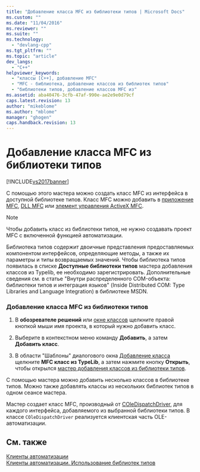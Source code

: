 ```yaml
---
title: "Добавление класса MFC из библиотеки типов | Microsoft Docs"
ms.custom: ""
ms.date: "11/04/2016"
ms.reviewer: ""
ms.suite: ""
ms.technology: 
  - "devlang-cpp"
ms.tgt_pltfrm: ""
ms.topic: "article"
dev_langs: 
  - "C++"
helpviewer_keywords: 
  - "классы [C++], добавление MFC"
  - "MFC - библиотека, добавление классов из библиотек типов"
  - "библиотеки типов, добавление классов MFC из"
ms.assetid: aba40476-3cfb-47af-990e-ae2e9e0d79cf
caps.latest.revision: 13
author: "mikeblome"
ms.author: "mblome"
manager: "ghogen"
caps.handback.revision: 13
---
```

# Добавление класса MFC из библиотеки типов
[!INCLUDE[vs2017banner](../../assembler/inline/includes/vs2017banner.md)]

С помощью этого мастера можно создать класс MFC из интерфейса в доступной библиотеке типов.  Класс MFC можно добавить в [приложение MFC](../../mfc/reference/creating-an-mfc-application.md), [DLL MFC](../../mfc/reference/creating-an-mfc-dll-project.md) или [элемент управления ActiveX MFC](../../mfc/reference/creating-an-mfc-activex-control.md).  
  
> [!NOTE]
>  Чтобы добавить класс из библиотеки типов, не нужно создавать проект MFC с включенной функцией автоматизации.  
  
 Библиотека типов содержит двоичные представления предоставляемых компонентом интерфейсов, определяющие методы, а также их параметры и типы возвращаемых значений.  Чтобы библиотека типов появилась в списке **Доступные библиотеки типов** мастера добавления классов из Typelib, ее необходимо зарегистрировать.  Дополнительные сведения см. в статье "Внутри распределенного COM\-объекта: библиотеки типов и интеграция языков" \(Inside Distributed COM: Type Libraries and Language Integration\) в библиотеке MSDN.  
  
### Добавление класса MFC из библиотеки типов  
  
1.  В **обозревателе решений** или [окне классов](http://msdn.microsoft.com/ru-ru/8d7430a9-3e33-454c-a9e1-a85e3d2db925) щелкните правой кнопкой мыши имя проекта, в который нужно добавить класс.  
  
2.  Выберите в контекстном меню команду **Добавить**, а затем **Добавить класс**.  
  
3.  В области "Шаблоны" диалогового окна [Добавление класса](../../ide/add-class-dialog-box.md) щелкните **MFC класс из TypeLib**, а затем нажмите кнопку **Открыть**, чтобы открылся [мастер добавления классов из библиотеки типов](../../mfc/reference/add-class-from-typelib-wizard.md).  
  
 С помощью мастера можно добавить несколько классов в библиотеке типов.  Можно также добавлять классы из нескольких библиотек типов в одном сеансе мастера.  
  
 Мастер создает класс MFC, производный от [COleDispatchDriver](../../mfc/reference/coledispatchdriver-class.md), для каждого интерфейса, добавляемого из выбранной библиотеки типов.  В классе `COleDispatchDriver` реализуется клиентская часть OLE\-автоматизации.  
  
## См. также  
 [Клиенты автоматизации](../../mfc/automation-clients.md)   
 [Клиенты автоматизации. Использование библиотек типов](../Topic/Automation%20Clients:%20Using%20Type%20Libraries.md)